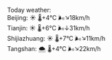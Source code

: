Today weather:  
Beijing: ☀️   🌡️+4°C 🌬️↘18km/h  
Tianjin: ☀️   🌡️+6°C 🌬️↓31km/h  
Shijiazhuang: ☀️   🌡️+7°C 🌬️↘11km/h  
Tangshan: 🌨  🌡️+4°C 🌬️↘22km/h  
